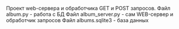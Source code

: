 Проект web-сервера и обработчика GET и POST запросов.
Файл album.py - работа с БД
Файл album_server.py - сам WEB-сервер и обработчик запросов
Файл albums.sqlite3 - база данных
